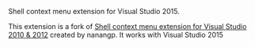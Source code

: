 Shell context menu extension for Visual Studio 2015.

This extension is a fork of [Shell context menu extension for Visual Studio 2010 & 2012](http://vsshcon.codeplex.com/) created by nanangp.
It works with Visual Studio 2015
